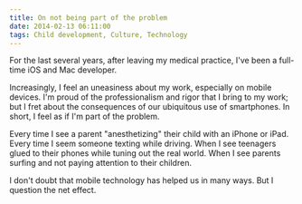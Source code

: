 ```yaml
---
title: On not being part of the problem
date: 2014-02-13 06:11:00
tags: Child development, Culture, Technology
---
```


For the last several years, after leaving my medical practice, I've been a full-time iOS and Mac developer.

Increasingly, I feel an uneasiness about my work, especially on mobile devices.  I'm proud of the professionalism and rigor that I bring to my work; but I fret about the consequences of our ubiquitous use of smartphones.  In short, I feel as if I'm part of the problem.

Every time I see a parent "anesthetizing" their child with an iPhone or iPad.  Every time I seem someone texting while driving.  When I see teenagers glued to their phones while tuning out the real world.  When I see parents surfing and not paying attention to their children.

I don't doubt that mobile technology has helped us in many ways.  But I question the net effect.